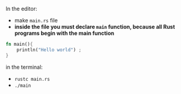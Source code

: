 In the editor:
- make `main.rs` file
- **inside the file you must declare `main` function, because all Rust programs begin with the main function**
```rust
fn main(){
	println("Hello world") ;
}
```
in the terminal:
- `rustc main.rs`
- `./main`







